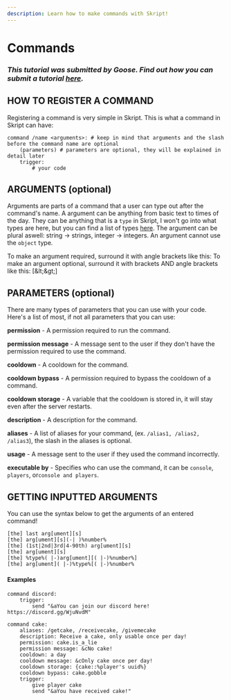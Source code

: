 ```yaml
---
description: Learn how to make commands with Skript!
---
```


# Commands

### _This tutorial was submitted by Goose. Find out how you can submit a tutorial_ [_here_](../contribute.md)_._

## HOW TO REGISTER A COMMAND

Registering a command is very simple in Skript. This is what a command in Skript can have:

```text
command /name <arguments>: # keep in mind that arguments and the slash before the command name are optional
    (parameters) # parameters are optional, they will be explained in detail later
    trigger:
        # your code
```

## **ARGUMENTS \(optional\)**

Arguments are parts of a command that a user can type out after the command's name. A argument can be anything from basic text to times of the day. They can be anything that is a `type` in Skript, I won't go into what types are here, but you can find a list of types [here](https://docs.skunity.com/syntax/types). The argument can be plural aswell: string -&gt; strings, integer -&gt; integers. An argument cannot use the `object` type.

To make an argument required, surround it with angle brackets like this:  To make an argument optional, surround it with brackets AND angle brackets like this: \[\&lt;\&gt;\]

## **PARAMETERS \(optional\)**

There are many types of parameters that you can use with your code. Here's a list of most, if not all parameters that you can use:

**permission** - A permission required to run the command.

**permission message** - A message sent to the user if they don't have the permission required to use the command.

**cooldown** - A cooldown for the command.

**cooldown bypass** - A permission required to bypass the cooldown of a command. 

**cooldown storage** - A variable that the cooldown is stored in, it will stay even after the server restarts. 

**description** - A description for the command. 

**aliases** - A list of aliases for your command, \(ex. `/alias1, /alias2, /alias3`\), the slash in the aliases is optional. 

**usage** - A message sent to the user if they used the command incorrectly. 

**executable by** - Specifies who can use the command, it can be `console`, `players`, or`console and players`.

## **GETTING INPUTTED ARGUMENTS** 

You can use the syntax below to get the arguments of an entered command!

```text
[the] last arg[ument][s]
[the] arg[ument][s](-| )%number%
[the] (1st|2nd|3rd|4-90th) arg[ument][s]
[the] arg[ument][s]
[the] %type%( |-)arg[ument][( |-)%number%]
[the] arg[ument]( |-)%type%[( |-)%number%
```

#### **Examples**

```text
command discord:
    trigger:
        send "&aYou can join our discord here! https://discord.gg/WjuNvdM"
```

```text
command cake:
    aliases: /getcake, /receivecake, /givemecake
    description: Receive a cake, only usable once per day!
    permission: cake.is_a_lie
    permission message: &cNo cake!
    cooldown: a day
    cooldown message: &cOnly cake once per day!
    cooldown storage: {cake::%player's uuid%}
    cooldown bypass: cake.gobble
    trigger:
        give player cake
        send "&aYou have received cake!"
```

